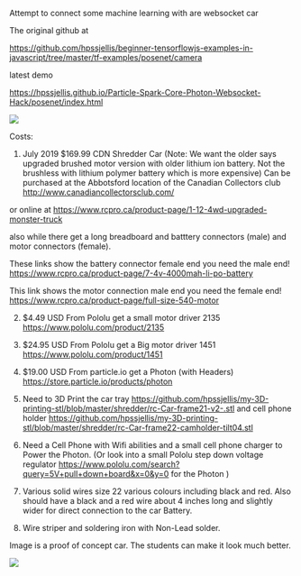 

Attempt to connect some machine learning with are websocket car


The original github at 

https://github.com/hpssjellis/beginner-tensorflowjs-examples-in-javascript/tree/master/tf-examples/posenet/camera

latest demo

https://hpssjellis.github.io/Particle-Spark-Core-Photon-Websocket-Hack/posenet/index.html





![](ML-Cars-Diagram.png)



Costs:


1. July 2019 $169.99 CDN Shredder Car (Note: We want the older says upgraded brushed motor version with older lithium ion battery. Not the brushless with lithium polymer battery which is more expensive) Can be purchased at the Abbotsford location of the Canadian Collectors club  http://www.canadiancollectorsclub.com/

or online at https://www.rcpro.ca/product-page/1-12-4wd-upgraded-monster-truck

also while there get a long breadboard and batttery connectors (male) and motor connectors (female).

These links show the battery connector female end you need the male end!  https://www.rcpro.ca/product-page/7-4v-4000mah-li-po-battery

This link shows the motor connection male end you need the female end! https://www.rcpro.ca/product-page/full-size-540-motor 

2. $4.49 USD From Pololu get a small motor driver 2135 https://www.pololu.com/product/2135
3. $24.95 USD From Pololu get a Big motor driver 1451  https://www.pololu.com/product/1451
4. $19.00 USD From particle.io get a Photon (with Headers)  https://store.particle.io/products/photon

5. Need to 3D Print the car tray https://github.com/hpssjellis/my-3D-printing-stl/blob/master/shredder/rc-Car-frame21-v2-.stl  and cell phone holder https://github.com/hpssjellis/my-3D-printing-stl/blob/master/shredder/rc-Car-frame22-camholder-tilt04.stl

6. Need a Cell Phone with Wifi abilities and a small cell phone charger to Power the Photon. (Or look into a small Pololu step down voltage regulator https://www.pololu.com/search?query=5V+pull+down+board&x=0&y=0 for the Photon )

7. Various solid wires size 22 various colours including black and red. Also should have a black and a red wire about 4 inches long and slightly wider for direct connection to the car Battery.

8. Wire striper and soldering iron with Non-Lead solder.


Image is a proof of concept car. The students can make it look much better.

![](car-from-top.jpg)

